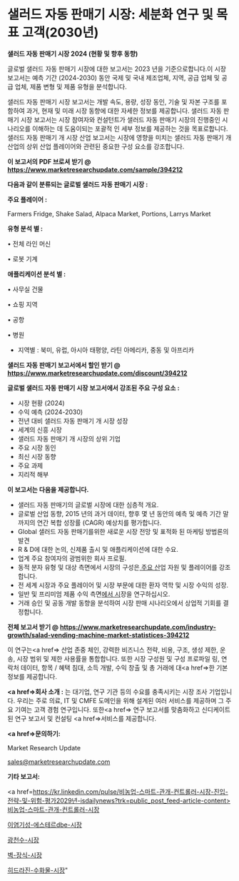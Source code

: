 # 샐러드 자동 판매기 시장: 세분화 연구 및 목표 고객(2030년)

<strong>샐러드 자동 판매기 시장 2024 (현황 및 향후 동향)</strong>

글로벌 샐러드 자동 판매기 시장에 대한 보고서는 2023 년을 기준으로합니다.이 시장 보고서는 예측 기간 (2024-2030) 동안 국제 및 국내 제조업체, 지역, 공급 업체 및 공급 업체, 제품 변형 및 제품 유형을 분석합니다.

샐러드 자동 판매기 시장 보고서는 개발 속도, 용량, 성장 동인, 기술 및 자본 구조를 포함하여 과거, 현재 및 미래 시장 동향에 대한 자세한 정보를 제공합니다. 샐러드 자동 판매기 시장 보고서는 시장 참여자와 컨설턴트가 샐러드 자동 판매기 시장의 진행중인 시나리오를 이해하는 데 도움이되는 포괄적 인 세부 정보를 제공하는 것을 목표로합니다. 샐러드 자동 판매기 개 시장 산업 보고서는 시장에 영향을 미치는 샐러드 자동 판매기 개 산업의 상위 산업 플레이어와 관련된 중요한 구성 요소를 강조합니다.



<strong>이 보고서의 PDF 브로셔 받기 @ <a href=https://www.marketresearchupdate.com/sample/394212>https://www.marketresearchupdate.com/sample/394212</a></strong>



<strong>다음과 같이 분류되는 글로벌 샐러드 자동 판매기 시장 :</strong>



<strong>주요 플레이어 :</strong>

Farmers Fridge, Shake Salad, Alpaca Market, Portions, Larrys Market



<strong>유형 분석 별 :</strong>

• 전체 라인 머신

• 로봇 기계



<strong>애플리케이션 분석 별 :</strong>

• 사무실 건물

• 쇼핑 지역

• 공항

• 병원

<ul>
  <li>지역별 : 북미, 유럽, 아시아 태평양, 라틴 아메리카, 중동 및 아프리카</li>
</ul>


<strong>샐러드 자동 판매기 보고서에서 할인 받기 @ <a href=https://www.marketresearchupdate.com/discount/394212>https://www.marketresearchupdate.com/discount/394212</a></strong>



<strong>글로벌 샐러드 자동 판매기 시장 보고서에서 강조된 주요 구성 요소 :</strong>
<ul>
  <li>시장 현황 (2024)</li>
  <li>수익 예측 (2024-2030)</li>
  <li>전년 대비 샐러드 자동 판매기 개 시장 성장</li>
  <li>세계의 신흥 시장</li>
  <li>샐러드 자동 판매기 개 시장의 상위 기업</li>
  <li>주요 시장 동인</li>
  <li>최신 시장 동향</li>
  <li>주요 과제</li>
  <li>지리적 해부</li>
</ul>


<strong>이 보고서는 다음을 제공합니다.</strong>
<ul>
  <li>샐러드 자동 판매기의 글로벌 시장에 대한 심층적 개요.</li>
  <li>글로벌 산업 동향, 2015 년의 과거 데이터, 향후 몇 년 동안의 예측 및 예측 기간 말까지의 연간 복합 성장률 (CAGR) 예상치를 평가합니다.</li>
  <li>Global 샐러드 자동 판매기를위한 새로운 시장 전망 및 표적화 된 마케팅 방법론의 발견</li>
  <li>R &amp; D에 대한 논의, 신제품 출시 및 애플리케이션에 대한 수요.</li>
  <li>업계 주요 참여자의 광범위한 회사 프로필.</li>
  <li>동적 분자 유형 및 대상 측면에서 시장의 구성은<a href=> 주요 산</a>업 자원 및 플레이어를 강조합니다.</li>
  <li>전 세계 시장과 주요 플레이어 및 시장 부문에 대한 환자 역학 및 시장 수익의 성장.</li>
  <li>일반 및 프리미엄 제품 수익 측면<a href=>에서 시</a>장을 연구하십시오.</li>
  <li>거래 승인 및 공동 개발 동향을 분석하여 시장 판매 시나리오에서 상업적 기회를 결정합니다.</li>
</ul>



<strong>전체 보고서 받기 @ <a href=https://www.marketresearchupdate.com/industry-growth/salad-vending-machine-market-statistices-394212>https://www.marketresearchupdate.com/industry-growth/salad-vending-machine-market-statistices-394212</a></strong>

이 연구는<a href=> 산업 존중</a> 체인, 강력한 비즈니스 전략, 비용, 구조, 생성 제한, 운송, 시장 범위 및 제한 사용률을 통합합니다. 또한 시장 구성원 및 구성 프로파일 링, 연락처 데이터, 항목 / 혜택 침대, 소득 개발, 수익 창출 및 총 거래에 대<a href=>한 기본 </a>정보를 제공합니다.



<strong><a href=>회사 소</a>개 :</strong>
는 대기업, 연구 기관 등의 수요를 충족시키는 시장 조사 기업입니다. 우리는 주로 의료, IT 및 CMFE 도메인을 위해 설계된 여러 서비스를 제공하며 그 주요 기여는 고객 경험 연구입니다. 또한<a href=> 연구 보</a>고서를 맞춤화하고 신디케이트 된 연구 보고서 및 컨설팅 <a href=>서비스</a>를 제공합니다.



<strong><a href=>문의하기:</a></strong>

Market Research Update

sales@marketresearchupdate.com



<strong>기타 보고서:</strong>

<a href=https://kr.linkedin.com/pulse/비농업-스마트-관개-컨트롤러-시장-진입-전략-및-위험-평가2029년-isdailynews?trk=public_post_feed-article-content>비농업-스마트-관개-컨트롤러-시장</a>

<a href=https://www.linkedin.com/pulse/이염기성-에스테르dbe-시장-경쟁-분석-및-성장-잠재력-2029-isdailynews/>이염기성-에스테르dbe-시장</a>

<a href=https://www.linkedin.com/pulse/광천수-시장-현재-및-미래-성장-2029-survey-spotlight-pro-24-analysis-ihzic/>광천수-시장</a>

<a href=https://www.linkedin.com/pulse/벽-장식-시장-현재-및-미래-성장-2029-analytics-avenue-adventures-24-ana-mc0hf/>벽-장식-시장</a>

<a href=https://www.linkedin.com/pulse/히드라진-수화물-시장-진입-전략-및-위험-평가2030년-analytics-alchemy-360-analysis-bhojc/>히드라진-수화물-시장</a>"
